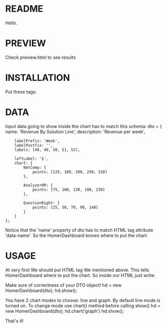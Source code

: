 # README #
Hello.

# PREVIEW #
Check preview.html to see results

# INSTALLATION #
Put these tags:
	<link href="HomerDashboard.css" rel="stylesheet"/>
	<script src="HomerDashboard.js"></script>

# DATA #
Input data going to show inside the chart has to match this schema:
	dto = {
		name: 'Revenue By Solution Line',
		description: 'Revenue per week',
		
		labelPrefix: 'Week',
		labelPostfix: '',
		labels: [48, 49, 50, 51, 52],
		
		leftLabel: '$',
		chart: {
			NetComp: {
				points: [125, 160, 200, 250, 310]
			},
			
			AnalyzerHR: {
				points: [75, 100, 130, 180, 230]
			},
			
			QuestionRight: {
				points: [25, 50, 70, 90, 140]
			}
		}
	};

Notice that the 'name' property of dto has to match HTML tag attribute 'data-name'.
So the HomerDashboard knows where to put the chart.

# USAGE
At very first We should put HTML tag We mentioned above. This tells HomerDashboard where to put the chart.
So inside our HTML just write:
	<div class="homer-dashboard" data-name="Revenue By Solution Line"></div>

Make sure of correctness of your DTO object!
	hd = new HomerDashboard(dto);
	hd.show();
	
You have 2 chart modes to choose: line and graph. By default line mode is turned on.
To change mode use chart() method before calling show()
	hd = new HomerDashboard(dto);
	hd.chart('graph')
	hd.show();

That's it!